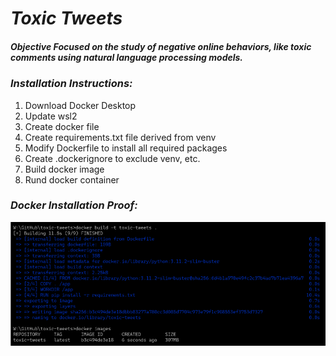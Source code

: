 # _Toxic Tweets_
##### __Objective__ Focused on the study of negative online behaviors, like toxic comments using natural language processing models.

### _Installation Instructions:_ 
1. Download Docker Desktop
2. Update wsl2
3. Create docker file
4. Create requirements.txt file derived from venv
5. Modify Dockerfile to install all required packages
6. Create .dockerignore to exclude venv, etc. 
7. Build docker image
8. Rund docker container

### _Docker Installation Proof:_
![Docker Container Proof](docs/images/dockerContainerProof.png)